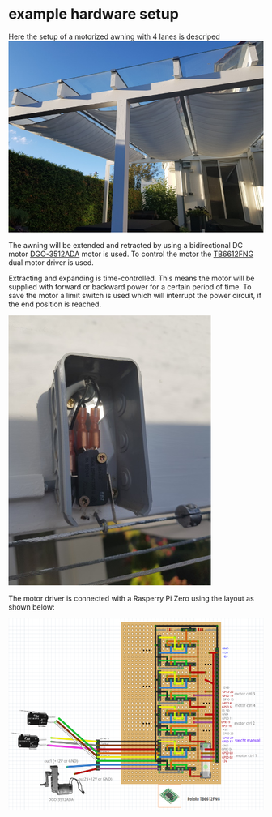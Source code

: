 # example hardware setup

Here the setup of a motorized awning with 4 lanes is descriped
![anwing picture](awning_small.jpg)

The awning will be extended and retracted by using a bidirectional DC motor [DGO-3512ADA](https://www.ebay.co.uk/itm/Gear-Motor-Direct-Current-6-12V-Electric-With-Removable-Crank-DGO-3512ADA-/183375290396) motor is used. 
To control the motor the [TB6612FNG](https://www.pololu.com/product/713) dual motor driver is used. 

Extracting and expanding is time-controlled. This means the motor will be supplied with forward or backward power for a certain period of time. 
To save the motor a limit switch is used which will interrupt the power circuit, if the end position is reached.
 
![awning picture](switch_small.jpg)

The motor driver is connected with a Rasperry Pi Zero using the layout as shown below:
 
![circuit board](circuitboard.png)